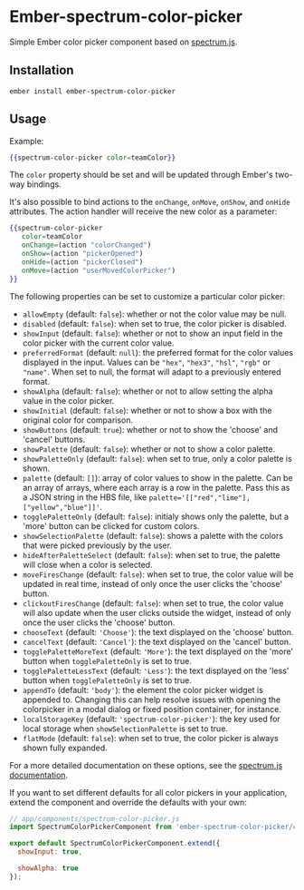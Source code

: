 # Ember-spectrum-color-picker

Simple Ember color picker component based on [spectrum.js](http://bgrins.github.io/spectrum/).

## Installation

```
ember install ember-spectrum-color-picker
```

## Usage

Example:

``` handlebars
{{spectrum-color-picker color=teamColor}}
```

The `color` property should be set and will be updated through Ember's two-way bindings.

It's also possible to bind actions to the `onChange`, `onMove`, `onShow`, and `onHide` attributes. The action handler will receive the new color as a
parameter:

 ``` handlebars
 {{spectrum-color-picker
    color=teamColor
    onChange=(action "colorChanged")
    onShow=(action "pickerOpened")
    onHide=(action "pickerClosed")
    onMove=(action "userMovedColorPicker")
}}
 ```

The following properties can be set to customize a particular color picker:

* `allowEmpty` (default: `false`): whether or not the color value may be null.
* `disabled` (default: `false`): when set to true, the color picker is disabled.
* `showInput` (default: `false`): whether or not to show an input field in the color picker with the current color
  value.
* `preferredFormat` (default: `null`): the preferred format for the color values displayed in the input. Values can be
  `"hex"`, `"hex3"`, `"hsl"`, `"rgb"` or `"name"`. When set to null, the format will adapt to a previously entered
  format.
* `showAlpha` (default: `false`): whether or not to allow setting the alpha value in the color picker.
* `showInitial` (default: `false`): whether or not to show a box with the original color for comparison.
* `showButtons` (default: `true`): whether or not to show the 'choose' and 'cancel' buttons.
* `showPalette` (default: `false`): whether or not to show a color palette.
* `showPaletteOnly` (default: `false`): when set to true, only a color palette is shown.
* `palette` (default: `[]`): array of color values to show in the palette. Can be an array of arrays, where each array
  is a row in the palette. Pass this as a JSON string in the HBS file, like
  `palette='[["red","lime"],["yellow","blue"]]'`.
* `togglePaletteOnly` (default: `false`): initialy shows only the palette, but a 'more' button can be clicked for custom
  colors.
* `showSelectionPalette` (default: `false`): shows a palette with the colors that were picked previously by the user.
* `hideAfterPaletteSelect` (default: `false`): when set to true, the palette will close when a color is selected.
* `moveFiresChange` (default: `false`): when set to true, the color value will be updated in real time, instead of only
  once the user clicks the 'choose' button.
* `clickoutFiresChange` (default: `false`): when set to true, the color value will also update when the user clicks
  outside the widget, instead of only once the user clicks the 'choose' button.
* `chooseText` (default: `'Choose'`): the text displayed on the 'choose' button.
* `cancelText` (default: `'Cancel'`): the text displayed on the 'cancel' button.
* `togglePaletteMoreText` (default: `'More'`): the text displayed on the 'more' button when `togglePaletteOnly` is set
  to true.
* `togglePaletteLessText` (default: `'Less'`): the text displayed on the 'less' button when `togglePaletteOnly` is set
  to true.
* `appendTo` (default: `'body'`): the element the color picker widget is appended to. Changing this can help resolve
  issues with opening the colorpicker in a modal dialog or fixed position container, for instance.
* `localStorageKey` (default: `'spectrum-color-picker'`): the key used for local storage when `showSelectionPalette` is
  set to true.
* `flatMode` (default: `false`): when set to true, the color picker is always shown fully expanded.

For a more detailed documentation on these options, see the [spectrum.js documentation](http://bgrins.github.io/spectrum/).

If you want to set different defaults for all color pickers in your application, extend the component and override the
defaults with your own:

```javascript
// app/components/spectrum-color-picker.js
import SpectrumColorPickerComponent from 'ember-spectrum-color-picker/components/spectrum-color-picker';

export default SpectrumColorPickerComponent.extend({
  showInput: true,

  showAlpha: true
});
```
